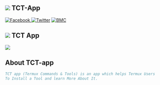 ## <img src="https://img.icons8.com/nolan/25/computer.png"/> TCT-App 

<a href="https://www.facebook.com/jamescarl.retiza.9"> <img src="https://camo.githubusercontent.com/12e745bcf42e464306dd6a9a4009e83002eae593fa8470fdd57afe9939006465/68747470733a2f2f696d672e736869656c64732e696f2f62616467652f46616365626f6f6b2d2532333138373746322e7376673f267374796c653d666c61742d737175617265266c6f676f3d66616365626f6f6b266c6f676f436f6c6f723d7768697465" alt="Facebook" data-canonical-src="https://img.shields.io/badge/Facebook-%231877F2.svg?&amp;style=flat-square&amp;logo=facebook&amp;logoColor=white" style="max-width:100%;"> </a>
<a href="https://twitter.com/terrius1335" rel="nofollow"><img src="https://camo.githubusercontent.com/d7cb1dd1cb1934a60f80c33b839975af5ce9e376a967b26e14290801ba30eda4/68747470733a2f2f696d672e736869656c64732e696f2f62616467652f547769747465722d2532333144413146322e7376673f267374796c653d666c61742d737175617265266c6f676f3d74776974746572266c6f676f436f6c6f723d7768697465" alt="Twitter" data-canonical-src="https://img.shields.io/badge/Twitter-%231DA1F2.svg?&amp;style=flat-square&amp;logo=twitter&amp;logoColor=white" style="max-width:100%;"></a>
<a href="https://bmc.xyz/Terrius" rel="nofollow"><img src="https://camo.githubusercontent.com/65eb4f73d03130cd15379e0860c8d369213036fb4a730fb96f05091ed22d51fa/68747470733a2f2f696d672e736869656c64732e696f2f62616467652f4275794d6561436f666665652d2532334646444430302e7376673f267374796c653d666c61742d737175617265266c6f676f3d6275792d6d652d612d636f66666565266c6f676f436f6c6f723d626c61636b" alt="BMC" data-canonical-src="https://img.shields.io/badge/BuyMeaCoffee-%23FFDD00.svg?&amp;style=flat-square&amp;logo=buy-me-a-coffee&amp;logoColor=black" style="max-width:100%;"></a> 

## <img src="https://img.icons8.com/nolan/25/computer.png"/> TCT App 
 <img src="https://encrypted-tbn0.gstatic.com/images?q=tbn:ANd9GcS6XZ2_j5Ff98d4XCvPMVcYiSHgtEBotfGerw&usqp=CAU"/>
 
 ## About TCT-app 
 ```bibtex
 TCT app (Termux Commands & Tools) is an app which helps Termux Users 
 To Install a Tool and learn More About It.
 

